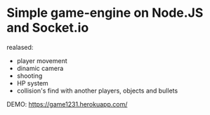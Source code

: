 # Simple game-engine on Node.JS and Socket.io

realased:

- player movement
- dinamic camera
- shooting
- HP system
- collision's find with another players, objects and bullets


DEMO: https://game1231.herokuapp.com/
